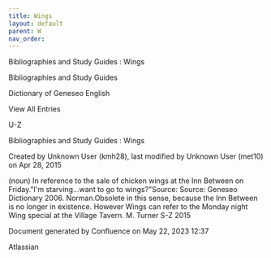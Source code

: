 ```yaml
---
title: Wings
layout: default
parent: W
nav_order:
---
```


Bibliographies and Study Guides : Wings

Bibliographies and Study Guides

Dictionary of Geneseo English

View All Entries

U-Z

Bibliographies and Study Guides : Wings

Created by  Unknown User (kmh28), last modified by  Unknown User (met10) on Apr 28, 2015

(noun) In reference to the sale of chicken wings at the Inn Between on Friday.&quot;I'm starving...want to go to wings?&quot;Source: Source: Geneseo Dictionary 2006. Norman.Obsolete in this sense, because the Inn Between is no longer in existence. However Wings can refer to the Monday night Wing special at the Village Tavern. M. Turner S-Z 2015

Document generated by Confluence on May 22, 2023 12:37

Atlassian
